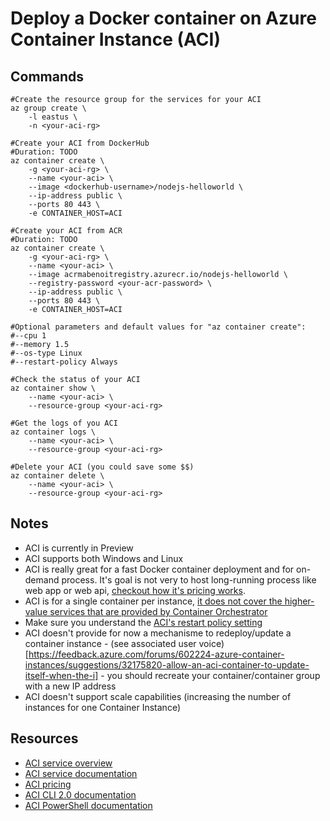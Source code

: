 # Deploy a Docker container on Azure Container Instance (ACI)

## Commands

```
#Create the resource group for the services for your ACI
az group create \
    -l eastus \
    -n <your-aci-rg>

#Create your ACI from DockerHub
#Duration: TODO
az container create \
    -g <your-aci-rg> \
    --name <your-aci> \
    --image <dockerhub-username>/nodejs-helloworld \
    --ip-address public \
    --ports 80 443 \
    -e CONTAINER_HOST=ACI

#Create your ACI from ACR
#Duration: TODO
az container create \
    -g <your-aci-rg> \
    --name <your-aci> \
    --image acrmabenoitregistry.azurecr.io/nodejs-helloworld \
    --registry-password <your-acr-password> \
    --ip-address public \
    --ports 80 443 \
    -e CONTAINER_HOST=ACI 

#Optional parameters and default values for "az container create":
#--cpu 1
#--memory 1.5
#--os-type Linux
#--restart-policy Always

#Check the status of your ACI
az container show \
    --name <your-aci> \
    --resource-group <your-aci-rg>

#Get the logs of you ACI
az container logs \
    --name <your-aci> \
    --resource-group <your-aci-rg>

#Delete your ACI (you could save some $$)
az container delete \
    --name <your-aci> \
    --resource-group <your-aci-rg>
```

## Notes

- ACI is currently in Preview
- ACI supports both Windows and Linux
- ACI is really great for a fast Docker container deployment and for on-demand process. It's goal is not very to host long-running process like web app or web api, [checkout how it's pricing works](https://azure.microsoft.com/pricing/details/container-instances/).
- ACI is for a single container per instance, [it does not cover the higher-value services that are provided by Container Orchestrator](https://docs.microsoft.com/en-us/azure/container-instances/container-instances-orchestrator-relationship)
- Make sure you understand the [ACI's restart policy setting](https://docs.microsoft.com/en-us/azure/container-instances/container-instances-restart-policy)
- ACI doesn't provide for now a mechanisme to redeploy/update a container instance - (see associated user voice)[https://feedback.azure.com/forums/602224-azure-container-instances/suggestions/32175820-allow-an-aci-container-to-update-itself-when-the-i] - you should recreate your container/container group with a new IP address
- ACI doesn't support scale capabilities (increasing the number of instances for one Container Instance)

## Resources

- [ACI service overview](https://azure.microsoft.com/services/container-instances/)
- [ACI service documentation](https://docs.microsoft.com/azure/container-instances/)
- [ACI pricing](https://azure.microsoft.com/pricing/details/container-instances/)
- [ACI CLI 2.0 documentation](https://docs.microsoft.com/cli/azure/container)
- [ACI PowerShell documentation](https://docs.microsoft.com/powershell/module/azurerm.containerinstance/#container_instances)